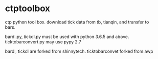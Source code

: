# ctptoolbox
ctp python tool box. 
download tick data from tb, tianqin, and transfer to bars.

bardl.py, tickdl.py must be used with python 3.6.5 and above.
ticktobarconvert.py may use pypy 2.7

bardl, tickdl are forked from shinnytech.
ticktobarconvet forked from awp

